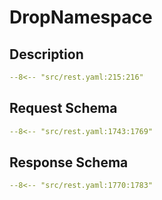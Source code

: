 # DropNamespace

## Description

```yaml
--8<-- "src/rest.yaml:215:216"
```

## Request Schema

```yaml
--8<-- "src/rest.yaml:1743:1769"
```
## Response Schema

```yaml
--8<-- "src/rest.yaml:1770:1783"
```
